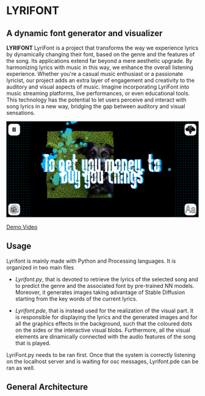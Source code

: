 # LYRIFONT
## A dynamic font generator and visualizer

**LYRIFONT** LyriFont is a project that transforms the way we experience lyrics by dynamically changing their font, based on the genre and the features of the song. Its applications extend far beyond a mere aesthetic upgrade. By harmonizing lyrics with music in this way, we enhance the overall listening experience. Whether you're a casual music enthusiast or a passionate lyricist, our project adds an extra layer of engagement and creativity to the auditory and visual aspects of music. Imagine incorporating LyriFont into music streaming platforms, live performances, or even educational tools. This technology has the potential to let users perceive and interact with song lyrics in a new way, bridging the gap between auditory and visual sensations.

<p align="center">
  <img width="800" height="auto" alt="Lyrifont thumbnail" src="/Assets/Images/main_Lyrifont.png">
</p>

[Demo Video](https://www.youtube.com/???????)

## Usage

Lyrifont is mainly made with Python and Processing languages. It is organized in two main files

- *Lyrifont.py*, that is devoted to retrieve the lyrics of the selected song and to predict the genre and the associated font by pre-trained NN models. Moreover, it generates images taking advantage of Stable Diffusion starting from the key words of the current lyrics. 

- *Lyrifont.pde*, that is instead used for the realization of the visual part. It is responsible for displaying the lyrics and the generated images and for all the graphics effects in the background, such that the coloured dots on the sides or the interactive visual blobs. Furthermore, all the visual elements are dinamically connected with the audio features of the song that is played.

LyriFont.py needs to be ran first. Once that the system is correctly listening on the localhost server and is waiting for osc messages, Lyrifont.pde can be ran as well.

## General Architecture

